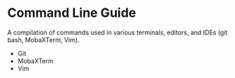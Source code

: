 # Command Line Guide

A compilation of commands used in various terminals, editors, and IDEs (git bash, MobaXTerm, Vim).

- Git
- MobaXTerm
- Vim
